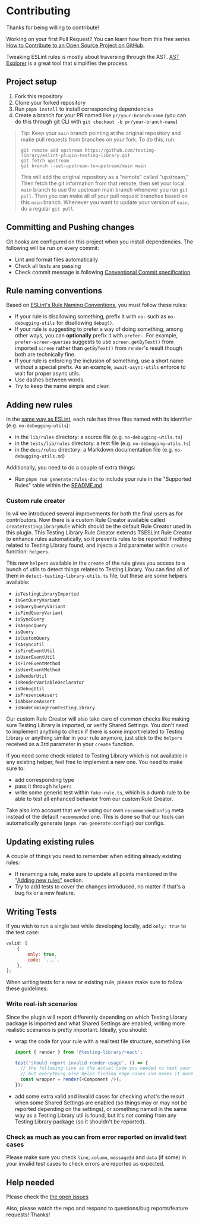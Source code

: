 # Contributing

Thanks for being willing to contribute!

Working on your first Pull Request? You can learn how from this free series
[How to Contribute to an Open Source Project on GitHub](https://egghead.io/courses/how-to-contribute-to-an-open-source-project-on-github).

Tweaking ESLint rules is mostly about traversing through the AST. [AST Explorer](https://astexplorer.net) is a great tool that simplifies the process.

## Project setup

1. Fork this repository
2. Clone your forked repository
3. Run `pnpm install` to install corresponding dependencies
4. Create a branch for your PR named like `pr/your-branch-name` (you can do this through git CLI with `git checkout -b pr/your-branch-name`)

> Tip: Keep your `main` branch pointing at the original repository and make
> pull requests from branches on your fork. To do this, run:
>
> ```
> git remote add upstream https://github.com/testing-library/eslint-plugin-testing-library.git
> git fetch upstream
> git branch --set-upstream-to=upstream/main main
> ```
>
> This will add the original repository as a "remote" called "upstream," Then
> fetch the git information from that remote, then set your local `main`
> branch to use the upstream main branch whenever you run `git pull`. Then you
> can make all of your pull request branches based on this `main` branch.
> Whenever you want to update your version of `main`, do a regular `git pull`.

## Committing and Pushing changes

Git hooks are configured on this project when you install dependencies.
The following will be run on every commit:

- Lint and format files automatically
- Check all tests are passing
- Check commit message is following [Conventional Commit specification](https://www.conventionalcommits.org/en/v1.0.0/)

## Rule naming conventions

Based on [ESLint's Rule Naming Conventions](https://eslint.org/docs/developer-guide/working-with-rules#rule-naming-conventions), you must follow these rules:

- If your rule is disallowing something, prefix it with `no-` such as `no-debugging-utils`
  for disallowing `debug()`.
- If your rule is suggesting to prefer a way of doing something, among other ways, you can **optionally** prefix it with
  `prefer-`. For example, `prefer-screen-queries` suggests to use `screen.getByText()` from imported `screen` rather
  than `getByText()` from `render`'s result though both are technically fine.
- If your rule is enforcing the inclusion of something, use a short name without a special prefix. As an example,
  `await-async-utils` enforce to wait for proper async utils.
- Use dashes between words.
- Try to keep the name simple and clear.

## Adding new rules

In the [same way as ESLint](https://eslint.org/docs/developer-guide/working-with-rules),
each rule has three files named with its identifier (e.g. `no-debugging-utils`):

- in the `lib/rules` directory: a source file (e.g. `no-debugging-utils.ts`)
- in the `tests/lib/rules` directory: a test file (e.g. `no-debugging-utils.ts`)
- in the `docs/rules` directory: a Markdown documentation file (e.g. `no-debugging-utils.md`)

Additionally, you need to do a couple of extra things:

- Run `pnpm run generate:rules-doc` to include your rule in the "Supported Rules" table within the [README.md](./README.md)

### Custom rule creator

In v4 we introduced several improvements for both the final users as for contributors. Now there is a custom Rule Creator available called `createTestingLibraryRule` which should be the default Rule Creator used in this plugin. This Testing Library Rule Creator extends TSESLint Rule Creator to enhance rules automatically, so it prevents rules to be reported if nothing related to Testing Library found, and injects a 3rd parameter within `create` function: `helpers`.

This new `helpers` available in the `create` of the rule gives you access to a bunch of utils to detect things related to Testing Library. You can find all of them in `detect-testing-library-utils.ts` file, but these are some helpers available:

- `isTestingLibraryImported`
- `isGetQueryVariant`
- `isQueryQueryVariant`
- `isFindQueryVariant`
- `isSyncQuery`
- `isAsyncQuery`
- `isQuery`
- `isCustomQuery`
- `isAsyncUtil`
- `isFireEventUtil`
- `isUserEventUtil`
- `isFireEventMethod`
- `isUserEventMethod`
- `isRenderUtil`
- `isRenderVariableDeclarator`
- `isDebugUtil`
- `isPresenceAssert`
- `isAbsenceAssert`
- `isNodeComingFromTestingLibrary`

Our custom Rule Creator will also take care of common checks like making sure Testing Library is imported, or verify Shared Settings. You don't need to implement anything to check if there is some import related to Testing Library or anything similar in your rule anymore, just stick to the `helpers` received as a 3rd parameter in your `create` function.

If you need some check related to Testing Library which is not available in any existing helper, feel free to implement a new one. You need to make sure to:

- add corresponding type
- pass it through `helpers`
- write some generic test within `fake-rule.ts`, which is a dumb rule to be able to test all enhanced behavior from our custom Rule Creator.

Take also into account that we're using our own `recommendedConfig` meta instead of the default `recommended` one. This is done so that our tools can automatically generate (`pnpm run generate:configs`) our configs.

## Updating existing rules

A couple of things you need to remember when editing already existing rules:

- If renaming a rule, make sure to update all points mentioned in the
  "[Adding new rules"](#adding-new-rules) section.
- Try to add tests to cover the changes introduced, no matter if that's
  a bug fix or a new feature.

## Writing Tests

If you wish to run a single test while developing locally, add `only: true` to the test case:

```javascript
valid: [
	{
		only: true,
		code: `...`,
	},
];
```

When writing tests for a new or existing rule, please make sure to follow these guidelines:

### Write real-ish scenarios

Since the plugin will report differently depending on which Testing Library package is imported and what Shared Settings are enabled, writing more realistic scenarios is pretty important. Ideally, you should:

- wrap the code for your rule with a real test file structure, something like

  ```javascript
  import { render } from '@testing-library/react';

  test('should report invalid render usage', () => {
  	// the following line is the actual code you needed to test your rule,
  	// but everything else helps finding edge cases and makes it more robust.
  	const wrapper = render(<Component />);
  });
  ```

- add some extra valid and invalid cases for checking what's the result when some Shared Settings are enabled (so things may or may not be reported depending on the settings), or something named in the same way as a Testing Library util is found, but it's not coming from any Testing Library package (so it shouldn't be reported).

### Check as much as you can from error reported on invalid test cases

Please make sure you check `line`, `column`, `messageId` and `data` (if some) in your invalid test cases to check errors are reported as expected.

## Help needed

Please check the [the open issues](https://github.com/testing-library/eslint-plugin-testing-library/issues)

Also, please watch the repo and respond to questions/bug reports/feature requests! Thanks!
